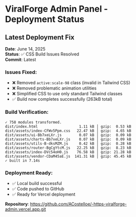 # ViralForge Admin Panel - Deployment Status

## Latest Deployment Fix
**Date**: June 14, 2025  
**Status**: ✅ CSS Build Issues Resolved  
**Commit**: Latest  

### Issues Fixed:
- ❌ Removed `active:scale-98` class (invalid in Tailwind CSS)
- ❌ Removed problematic animation utilities
- ❌ Simplified CSS to use only standard Tailwind classes
- ✅ Build now completes successfully (263kB total)

### Build Verification:
```
✓ 758 modules transformed.
dist/index.html                   1.11 kB │ gzip:  0.53 kB
dist/assets/index-CFWv5Ppm.css   22.47 kB │ gzip:  4.65 kB
dist/assets/ui-Bb7xeLXr.js        0.07 kB │ gzip:  0.09 kB
dist/assets/charts-Bb7xeLXr.js    0.07 kB │ gzip:  0.09 kB
dist/assets/utils-B-dksMZM.js     0.42 kB │ gzip:  0.28 kB
dist/assets/router-BgCgYtcM.js   22.25 kB │ gzip:  8.23 kB
dist/assets/index-DVc54oH0.js    76.58 kB │ gzip: 21.28 kB
dist/assets/vendor-CDaM45aE.js  141.31 kB │ gzip: 45.45 kB
✓ built in 7.14s
```

### Deployment Ready:
- ✅ Local build successful
- ✅ Code pushed to GitHub
- ✅ Ready for Vercel deployment

**Repository**: https://github.com/ACostelloe/-https-viralforge-admin.vercel.app.git 